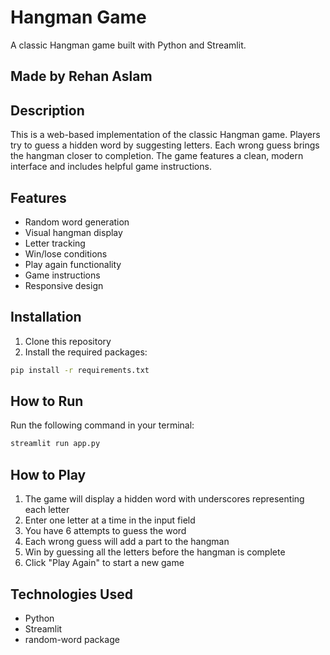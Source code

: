 # Hangman Game

A classic Hangman game built with Python and Streamlit.

## Made by Rehan Aslam

## Description
This is a web-based implementation of the classic Hangman game. Players try to guess a hidden word by suggesting letters. Each wrong guess brings the hangman closer to completion. The game features a clean, modern interface and includes helpful game instructions.

## Features
- Random word generation
- Visual hangman display
- Letter tracking
- Win/lose conditions
- Play again functionality
- Game instructions
- Responsive design

## Installation

1. Clone this repository
2. Install the required packages:
```bash
pip install -r requirements.txt
```

## How to Run
Run the following command in your terminal:
```bash
streamlit run app.py
```

## How to Play
1. The game will display a hidden word with underscores representing each letter
2. Enter one letter at a time in the input field
3. You have 6 attempts to guess the word
4. Each wrong guess will add a part to the hangman
5. Win by guessing all the letters before the hangman is complete
6. Click "Play Again" to start a new game

## Technologies Used
- Python
- Streamlit
- random-word package 